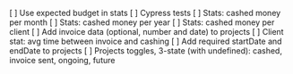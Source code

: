 [ ] Use expected budget in stats
[ ] Cypress tests
[ ] Stats: cashed money per month
[ ] Stats: cashed money per year
[ ] Stats: cashed money per client
[ ] Add invoice data (optional, number and date) to projects
[ ] Client stat: avg time between invoice and cashing
[ ] Add required startDate and endDate to projects
[ ] Projects toggles, 3-state (with undefined): cashed, invoice sent, ongoing, future
